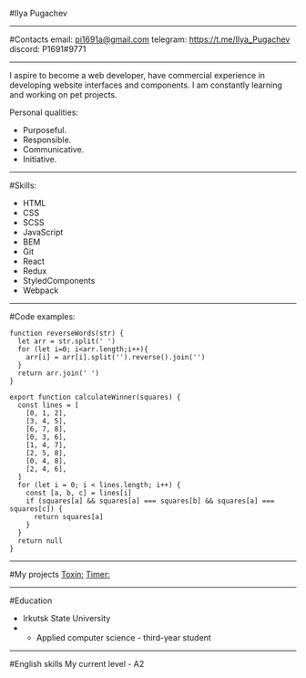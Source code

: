 #Ilya Pugachev
********* 
#Contacts
email: pi1691a@gmail.com
telegram: https://t.me/Ilya_Pugachev
discord: P1691#9771
********* 
I aspire to become a web developer, have commercial experience in developing website interfaces and components. I am constantly learning and working on pet projects.


Personal qualities:
* Purposeful.
* Responsible.
* Communicative.
* Initiative.
********* 
#Skills:
* HTML
* CSS
* SCSS
* JavaScript
* BEM
* Git
* React
* Redux
* StyledComponents
* Webpack
********* 
#Code examples:
```
function reverseWords(str) { 
  let arr = str.split(' ')
  for (let i=0; i<arr.length;i++){
    arr[i] = arr[i].split('').reverse().join('')
  }
  return arr.join(' ')
}
```

```
export function calculateWinner(squares) {
  const lines = [
    [0, 1, 2],
    [3, 4, 5],
    [6, 7, 8],
    [0, 3, 6],
    [1, 4, 7],
    [2, 5, 8],
    [0, 4, 8],
    [2, 4, 6],
  ]
  for (let i = 0; i < lines.length; i++) {
    const [a, b, c] = lines[i]
    if (squares[a] && squares[a] === squares[b] && squares[a] === squares[c]) {
      return squares[a]
    }
  }
  return null
}
```
********* 
#My projects
[Toxin:](https://github.com/IPugachev/study-project-toxin)
[Timer:](https://github.com/IPugachev/timer)
********* 
#Education
* Irkutsk State University
* * Applied computer science - third-year student
********* 
#English skills
My current level - A2
